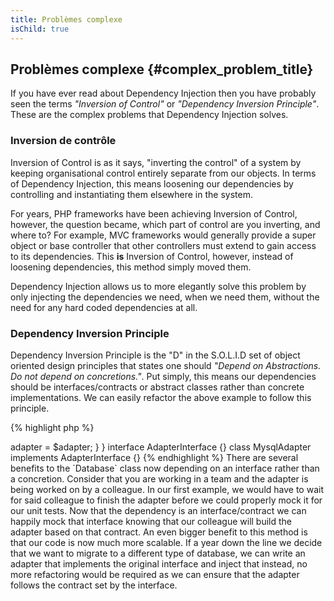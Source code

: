 ```yaml
---
title: Problèmes complexe
isChild: true
---
```


## Problèmes complexe {#complex_problem_title}

If you have ever read about Dependency Injection then you have probably seen the terms *"Inversion of Control"* or *"Dependency Inversion Principle"*.
These are the complex problems that Dependency Injection solves.

### Inversion de contrôle

Inversion of Control is as it says, "inverting the control" of a system by keeping organisational control entirely separate from our objects.
In terms of Dependency Injection, this means loosening our dependencies by controlling and instantiating them elsewhere in the system.

For years, PHP frameworks have been achieving Inversion of Control, however, the question became, which part of control
are you inverting, and where to? For example, MVC frameworks would generally provide a super object or base controller that other
controllers must extend to gain access to its dependencies. This **is** Inversion of Control, however, instead of loosening
dependencies, this method simply moved them.

Dependency Injection allows us to more elegantly solve this problem by only injecting the dependencies we need, when we need them,
without the need for any hard coded dependencies at all.

### Dependency Inversion Principle

Dependency Inversion Principle is the "D" in the S.O.L.I.D set of object oriented design principles that states one should
*"Depend on Abstractions. Do not depend on concretions."*. Put simply, this means our dependencies should be interfaces/contracts or abstract
classes rather than concrete implementations. We can easily refactor the above example to follow this principle.

{% highlight php %}
<?php
namespace Database;

class Database
{
    protected $adapter;

    public function __construct(AdapterInterface $adapter)
    {
        $this->adapter = $adapter;
    }
}

interface AdapterInterface {}

class MysqlAdapter implements AdapterInterface {}
{% endhighlight %}

There are several benefits to the `Database` class now depending on an interface rather than a concretion.

Consider that you are working in a team and the adapter is being worked on by a colleague. In our first example, we would have
to wait for said colleague to finish the adapter before we could properly mock it for our unit tests. Now that the dependency
is an interface/contract we can happily mock that interface knowing that our colleague will build the adapter based on that contract.

An even bigger benefit to this method is that our code is now much more scalable. If a year down the line we decide that we
want to migrate to a different type of database, we can write an adapter that implements the original interface and inject that instead,
no more refactoring would be required as we can ensure that the adapter follows the contract set by the interface.
